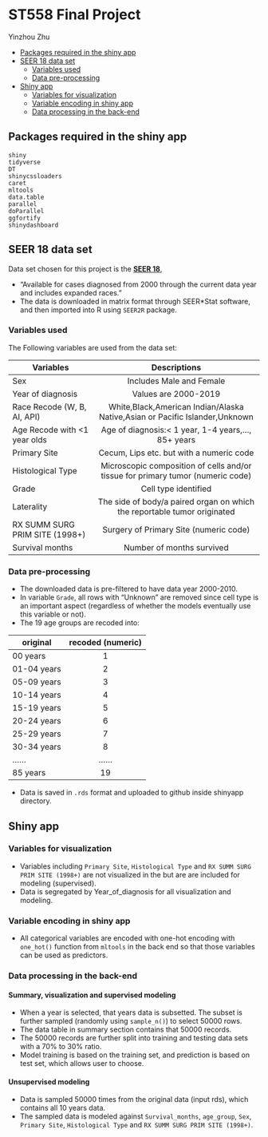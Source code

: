 ST558 Final Project
================
Yinzhou Zhu

  - [Packages required in the shiny
    app](#packages-required-in-the-shiny-app)
  - [SEER 18 data set](#seer-18-data-set)
      - [Variables used](#variables-used)
      - [Data pre-processing](#data-pre-processing)
  - [Shiny app](#shiny-app)
      - [Variables for visualization](#variables-for-visualization)
      - [Variable encoding in shiny
        app](#variable-encoding-in-shiny-app)
      - [Data processing in the
        back-end](#data-processing-in-the-back-end)

## Packages required in the shiny app

`shiny`  
`tidyverse`  
`DT`  
`shinycssloaders`  
`caret`  
`mltools`  
`data.table`  
`parallel`  
`doParallel`  
`ggfortify`  
`shinydashboard`

## SEER 18 data set

Data set chosen for this project is the
[**SEER 18**](https://seer.cancer.gov/registries/terms.html),

  - “Available for cases diagnosed from 2000 through the current data
    year and includes expanded races.”  
  - The data is downloaded in matrix format through SEER\*Stat software,
    and then imported into R using `SEER2R` package.

### Variables used

The Following variables are used from the data set:

| Variables                      |                                  Descriptions                                   |
| ------------------------------ | :-----------------------------------------------------------------------------: |
| Sex                            |                            Includes Male and Female                             |
| Year of diagnosis              |                              Values are 2000-2019                               |
| Race Recode (W, B, AI, API)    |   White,Black,American Indian/Alaska Native,Asian or Pacific Islander,Unknown   |
| Age Recode with \<1 year olds  |               Age of diagnosis:\< 1 year, 1-4 years,…, 85+ years                |
| Primary Site                   |                    Cecum, Lips etc. but with a numeric code                     |
| Histological Type              | Microscopic composition of cells and/or tissue for primary tumor (numeric code) |
| Grade                          |                              Cell type identified                               |
| Laterality                     |    The side of body/a paired organ on which the reportable tumor originated     |
| RX SUMM SURG PRIM SITE (1998+) |                     Surgery of Primary Site (numeric code)                      |
| Survival months                |                            Number of months survived                            |

### Data pre-processing

  - The downloaded data is pre-filtered to have data year 2000-2010.  
  - In variable `Grade`, all rows with “Unknown” are removed since cell
    type is an important aspect (regardless of whether the models
    eventually use this variable or not).  
  - The 19 age groups are recoded into:

| original    | recoded (numeric) |
| ----------- | :---------------: |
| 00 years    |         1         |
| 01-04 years |         2         |
| 05-09 years |         3         |
| 10-14 years |         4         |
| 15-19 years |         5         |
| 20-24 years |         6         |
| 25-29 years |         7         |
| 30-34 years |         8         |
| ……          |        ……         |
| 85 years    |        19         |

  - Data is saved in `.rds` format and uploaded to github inside
    shinyapp directory.

## Shiny app

### Variables for visualization

  - Variables including `Primary Site`, `Histological Type` and `RX SUMM
    SURG PRIM SITE (1998+)` are not visualized in the but are are
    included for modeling (supervised).  
  - Data is segregated by Year\_of\_diagnosis for all visualization and
    modeling.

### Variable encoding in shiny app

  - All categorical variables are encoded with one-hot encoding with
    `one_hot()` function from `mltools` in the back end so that those
    variables can be used as predictors.

### Data processing in the back-end

#### Summary, visualization and supervised modeling

  - When a year is selected, that years data is subsetted. The subset is
    further sampled (randomly using `sample_n()`) to select 50000
    rows.  
  - The data table in summary section contains that 50000 records.  
  - The 50000 records are further split into training and testing data
    sets with a 70% to 30% ratio.  
  - Model training is based on the training set, and prediction is based
    on test set, which allows user to choose.

#### Unsupervised modeling

  - Data is sampled 50000 times from the original data (input rds),
    which contains all 10 years data.
  - The sampled data is modeled against `Survival_months`, `age_group`,
    `Sex`, `Primary Site`, `Histological Type` and `RX SUMM SURG PRIM
    SITE (1998+)`.
